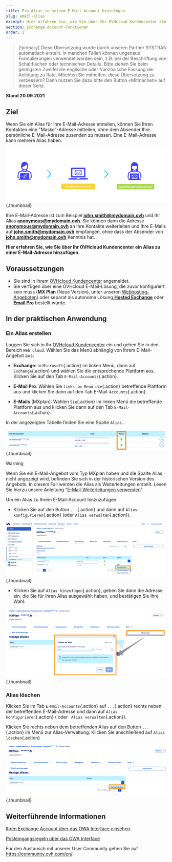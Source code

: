 ```yaml
---
title: Ein Alias zu seinem E-Mail-Account hinzufügen
slug: email-alias
excerpt: Hier erfahren Sie, wie Sie über Ihr OVHcloud Kundencenter ein Alias zu einer E-Mail-Adresse hinzufügen.
section: Exchange Account-Funktionen
order: 1
---
```


> [!primary]
> Diese Übersetzung wurde durch unseren Partner SYSTRAN automatisch erstellt. In manchen Fällen können ungenaue Formulierungen verwendet worden sein, z.B. bei der Beschriftung von Schaltflächen oder technischen Details. Bitte ziehen Sie beim geringsten Zweifel die englische oder französische Fassung der Anleitung zu Rate. Möchten Sie mithelfen, diese Übersetzung zu verbessern? Dann nutzen Sie dazu bitte den Button «Mitmachen» auf dieser Seite.
>

**Stand 20.09.2021**

## Ziel

Wenn Sie ein Alias für Ihre E-Mail-Adresse erstellen, können Sie Ihren Kontakten eine "Maske"-Adresse mitteilen, ohne dem Absender Ihre persönliche E-Mail-Adresse zusenden zu müssen. Eine E-Mail-Adresse kann mehrere Alias haben.

![E-Mails](images/email-alias01.png){.thumbnail}

Ihre E-Mail-Adresse ist zum Beispiel **john.smith@mydomain.ovh** und Ihr Alias **anonymous@mydomain.ovh**. Sie können dann die Adresse **anonymous@mydomain.ovh** an Ihre Kontakte weiterleiten und Ihre E-Mails auf **john.smith@mydomain.ovh** empfangen, ohne dass der Absender von **john.smith@mydomain.ovh** Kenntnis hat.

**Hier erfahren Sie, wie Sie über Ihr OVHcloud Kundencenter ein Alias zu einer E-Mail-Adresse hinzufügen.**

## Voraussetzungen

- Sie sind in Ihrem [OVHcloud Kundencenter](https://www.ovh.com/auth/?action=gotomanager&from=https://www.ovh.de/&ovhSubsidiary=de) angemeldet.
- Sie verfügen über eine OVHcloud E-Mail-Lösung, die zuvor konfiguriert sein muss (**MX Plan** (Neue Version), unter unseren [Webhosting-Angeboten](https://www.ovh.de/hosting/)) oder separat als autonome Lösung,[**Hosted Exchange**](https://www.ovh.de/emails/hosted-exchange/) oder [**Email Pro**](https://www.ovh.de/emails/email-pro/) bestellt wurde.

## In der praktischen Anwendung

### Ein Alias erstellen

Loggen Sie sich in Ihr [OVHcloud Kundencenter](https://www.ovh.com/auth/?action=gotomanager&from=https://www.ovh.de/&ovhSubsidiary=de) ein und gehen Sie in den Bereich `Web Cloud`. Wählen Sie das Menü abhängig von Ihrem E-Mail-Angebot aus:

- **Exchange**: in `Microsoft`{.action} im linken Menü, dann auf `Exchange`{.action} und wählen Sie die entsprechende Plattform aus. Klicken Sie auf den Tab `E-Mail-Accounts`{.action}.

- **E-Mail Pro**: Wählen Sie `links im Menü die`{.action} betreffende Plattform aus und klicken Sie dann auf den Tab E-Mail-`Accounts`{.action}.

- **E-Mails** (MXplan): Wählen `Sie`{.action} im linken Menü die betreffende Plattform aus und klicken Sie dann auf den Tab `E-Mail-Accounts`{.action}.

In der angezeigten Tabelle finden Sie eine Spalte `Alias`.

![E-Mails](images/email-alias012.png){.thumbnail}

> [!warning]
>
> Wenn Sie ein E-Mail-Angebot vom Typ MXplan haben und die Spalte Alias nicht angezeigt wird, befinden Sie sich in der historischen Version des Angebots. In diesem Fall werden die Alias als Weiterleitungen erstellt. Lesen Sie hierzu unsere Anleitung "[E-Mail-Weiterleitungen verwenden](https://docs.ovh.com/de/emails/webhosting_e-mail_anleitung_zum_einrichten_einer_mail-weiterleitung/#historische-mx-plan-version)".
>

Um ein Alias zu Ihrem E-Mail-Account hinzuzufügen:

- Klicken Sie auf den Button `...`{.action} und dann auf `Alias konfigurieren`{.action} (oder `Alias verwalten`{.action}).

![E-Mails](images/email-alias02.png){.thumbnail}

- Klicken Sie auf `Alias hinzufügen`{.action}, geben Sie dann die Adresse ein, die Sie für Ihren Alias ausgewählt haben, und bestätigen Sie Ihre Wahl.

![E-Mails](images/email-alias03.png){.thumbnail}

### Alias löschen

Klicken Sie im Tab `E-Mail-Accounts`{.action} auf `...`{.action} rechts neben der betreffenden E-Mail-Adresse und dann auf `Alias konfigurieren`{.action} ( oder ` Alias verwalten`{.action}).

Klicken Sie rechts neben dem betreffenden Alias auf den Button `...`{.action} im Menü zur Alias-Verwaltung. Klicken Sie anschließend auf `Alias löschen`{.action}

![E-Mails](images/email-alias04.png){.thumbnail}

## Weiterführende Informationen

[Ihren Exchange Account über das OWA Interface einsehen](https://docs.ovh.com/de/microsoft-collaborative-solutions/exchange_2016_verwendung_der_outlook_web_app/)

[Posteingangsregeln über das OWA Interface](https://docs.ovh.com/de/microsoft-collaborative-solutions/posteingangsregeln-in-owa-erstellen/)

Für den Austausch mit unserer User Community gehen Sie auf <https://community.ovh.com/en/>.
